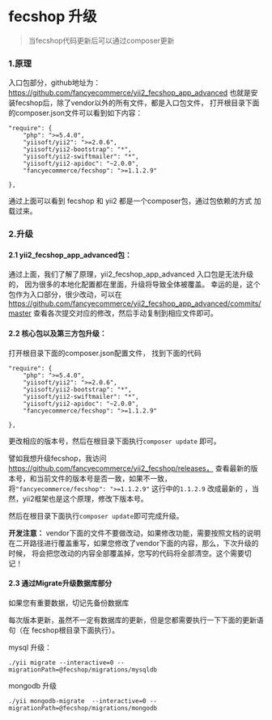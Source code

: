 fecshop 升级
=============

> 当fecshop代码更新后可以通过composer更新


### 1.原理

入口包部分，github地址为：
https://github.com/fancyecommerce/yii2_fecshop_app_advanced
也就是安装fecshop后，除了vendor以外的所有文件，都是入口包文件，
打开根目录下面的composer.json文件可以看到如下内容：

```
"require": {
	"php": ">=5.4.0",
	"yiisoft/yii2": ">=2.0.6",
	"yiisoft/yii2-bootstrap": "*",
	"yiisoft/yii2-swiftmailer": "*",
	"yiisoft/yii2-apidoc": "~2.0.0",
	"fancyecommerce/fecshop": ">=1.1.2.9"
   
},
```

通过上面可以看到 fecshop 和 yii2 都是一个composer包，通过包依赖的方式
加载过来。

### 2.升级

#### 2.1 yii2_fecshop_app_advanced包：

通过上面，我们了解了原理，yii2_fecshop_app_advanced 入口包是无法升级的，
因为很多的本地化配置都在里面，升级将导致全体被覆盖。
幸运的是，这个包作为入口部分，很少改动，可以在
https://github.com/fancyecommerce/yii2_fecshop_app_advanced/commits/master
查看各次提交对应的修改，然后手动复制到相应文件即可。

#### 2.2 核心包以及第三方包升级：

打开根目录下面的composer.json配置文件，
找到下面的代码

```
"require": {
	"php": ">=5.4.0",
	"yiisoft/yii2": ">=2.0.6",
	"yiisoft/yii2-bootstrap": "*",
	"yiisoft/yii2-swiftmailer": "*",
	"yiisoft/yii2-apidoc": "~2.0.0",
	"fancyecommerce/fecshop": ">=1.1.2.9"
   
},
```

更改相应的版本号，然后在根目录下面执行`composer update` 即可。

譬如我想升级fecshop，我访问
https://github.com/fancyecommerce/yii2_fecshop/releases，
查看最新的版本号，和当前文件的版本号是否一致，如果不一致，
将`"fancyecommerce/fecshop": ">=1.1.2.9"` 这行中的`1.1.2.9`
改成最新的
，当然，yii2框架也是这个原理，修改下版本号。

然后在根目录下面执行`composer update`即可完成升级。

**开发注意：** vendor下面的文件不要做改动，如果修改功能，需要按照文档的说明
在二开路径进行覆盖重写，如果您修改了vendor下面的内容，那么，下次升级的时候，
将会把您改动的内容全部覆盖掉，您写的代码将全部清空。这个需要切记！

#### 2.3 通过Migrate升级数据库部分

如果您有重要数据，切记先备份数据库

每次版本更新，虽然不一定有数据库的更新，但是您都需要执行一下下面的更新语句（在
fecshop根目录下面执行）。

mysql 升级：

```
./yii migrate --interactive=0 --migrationPath=@fecshop/migrations/mysqldb
```

mongodb 升级

```
./yii mongodb-migrate  --interactive=0 --migrationPath=@fecshop/migrations/mongodb
```
























